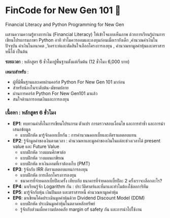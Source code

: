 # FinCode for New Gen 101 🎣
Financial Literacy and Python Programming for New Gen

ผสานความความรู้ทางการเงิน (Financial Literacy) ให้เข้าใจแบบเห็นภาพ ด้วยการเรียนรู้ผ่านการเขียนโปรแกรมภาษา Python อาทิ ทำไมควรออมและลงทุนก่อนเมื่อเรายังเด็ก ,คำนวณค่าเงินในปัจจุบัน ค่าเงินในอนาคต ,วิเคราะห์และตัดสินใจเลือกโครงการลงทุน , คำนวณหามูลค่าหุ้นและตราสารหนี้ได้ เป็นต้น

**ระยะเวลา** : หลักสูตร 6 ชั่วโมงปูพื้นฐานตั้งแต่เริ่มต้น (12 ชั่วโมง 6,000 บาท)  

**เหมาะสำหรับ** : 
- ผู้ที่มีพื้นฐานและเคยผ่านคอร์ส Python For New Gen 101 มาก่อน
- สำหรับน้องในระดับต้น-มัธยมปลาย
- ผ่านการคอร์ส Python For New Gen101 มาแล้ว
- สนใจด้านการออมเงินและการลงทุน

### เนื้อหา : หลักสูตร 6 ชั่วโมง
- **EP1**: ทบทวนคำสั่งในการเขียนโปรแกรม ตัวแปร การตรวจสอบเงื่อนไข และการทำซ้ำ และการนำเสนอข้อมูล
    - แบบฝึกหัด มารู้จักดอกเบี้ยกัน : การคำนวณดอกเบี้ยและอัตราผลตอบแทน
- **EP2**: รู้จักมูลค่าของเงินตามเวลา : คำนวณหาและมูลค่าของเงินในแต่ละช่วงเวลาได้ present value และ Future Value
    - แบบฝึกหัด วางแผนศึกษาต่อ
    - แบบฝึกหัด วางแผนเกษียณ
    - แบบฝึกหัด หาเงินออมที่เราต้องเก็บ (PMT)
- **EP3**: รู้จักกับ IRR อัตราผลตอบแทนการลงทุน
    - แบบฝึกหัด การเลือกโครงการลงทุน
    - ธนาคารที่จ่ายดอกเบี้ยปีละครั้ง เทียบกับ ธนาคารที่จ่ายดอกเบี้ยปีละ 2 ครั้งเราจะเลือกอะไร?
- **EP4**:  มาเรียนรู้จัก Logarithm กัน : ประวัติศาตร์และที่มาและทำไมต้องใช้ลอการิทึม
- **EP5**: มารู้จักกับหุ้น เงินปันผล และตราสารหนี้ คำนวณหามูลค่าหุ้น
- **EP6**: มาเขียนโค้ดประเมินมูลค่าหุ้นด้วย Dividend Discount Model (DDM)
    - แบบฝึกหัด ประเมินมูลค่าหุ้นในตลาดหลักทรัพย์
    - รู้จักกับส่วนเผื่อความปลอดภัย margin of safety กัน และการนำไปใช้งาน